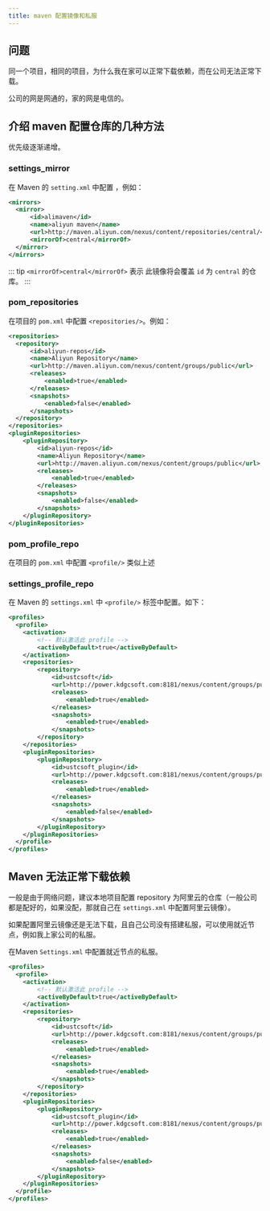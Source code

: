 ```yaml
---
title: maven 配置镜像和私服
---
```


## 问题
同一个项目，相同的项目，为什么我在家可以正常下载依赖，而在公司无法正常下载。

公司的网是网通的，家的网是电信的。

## 介绍 maven 配置仓库的几种方法

优先级逐渐递增。

### settings_mirror
在 Maven 的 `setting.xml` 中配置 <mirror/>，例如：

```xml
<mirrors>
  <mirror>
      <id>alimaven</id>
      <name>aliyun maven</name>
      <url>http://maven.aliyun.com/nexus/content/repositories/central/</url>
      <mirrorOf>central</mirrorOf>
  </mirror>
</mirrors>  
```

::: tip
`<mirrorOf>central</mirrorOf>` 表示 此镜像将会覆盖 `id` 为 `central` 的仓库。
:::

### pom_repositories
在项目的 `pom.xml` 中配置 `<repositories/>`。例如：

```xml
<repositories>
  <repository>
      <id>aliyun-repos</id>
      <name>Aliyun Repository</name>
      <url>http://maven.aliyun.com/nexus/content/groups/public</url>
      <releases>
          <enabled>true</enabled>
      </releases>
      <snapshots>
          <enabled>false</enabled>
      </snapshots>
  </repository>
</repositories>
<pluginRepositories>
    <pluginRepository>
        <id>aliyun-repos</id>
        <name>Aliyun Repository</name>
        <url>http://maven.aliyun.com/nexus/content/groups/public</url>
        <releases>
            <enabled>true</enabled>
        </releases>
        <snapshots>
            <enabled>false</enabled>
        </snapshots>
    </pluginRepository>
</pluginRepositories>
```

### pom_profile_repo
在项目的 `pom.xml` 中配置 `<profile/>` 类似上述

### settings_profile_repo

在 Maven 的 `settings.xml` 中 `<profile/>` 标签中配置。如下：

```xml
<profiles>  
  <profile>
    <activation>
        <!-- 默认激活此 profile -->
        <activeByDefault>true</activeByDefault>
    </activation>
    <repositories>
        <repository>
            <id>ustcsoft</id>
            <url>http://power.kdgcsoft.com:8181/nexus/content/groups/public/</url>
            <releases>
                <enabled>true</enabled>
            </releases>
            <snapshots>
                <enabled>true</enabled>
            </snapshots>
        </repository>
    </repositories>
    <pluginRepositories>
        <pluginRepository>
            <id>ustcsoft_plugin</id>
            <url>http://power.kdgcsoft.com:8181/nexus/content/groups/public/</url>
            <releases>
                <enabled>true</enabled>
            </releases>
            <snapshots>
                <enabled>false</enabled>
            </snapshots>
        </pluginRepository>
    </pluginRepositories>
  </profile>
</profiles> 
```


## Maven 无法正常下载依赖

一般是由于网络问题，建议本地项目配置 repository 为阿里云的仓库（一般公司都是配好的，如果没配，那就自己在 `settings.xml` 中配置阿里云镜像）。

如果配置阿里云镜像还是无法下载，且自己公司没有搭建私服，可以使用就近节点，例如我上家公司的私服。

在Maven `Settings.xml` 中配置就近节点的私服。

```xml
<profiles>  
  <profile>
    <activation>
        <!-- 默认激活此 profile -->
        <activeByDefault>true</activeByDefault>
    </activation>
    <repositories>
        <repository>
            <id>ustcsoft</id>
            <url>http://power.kdgcsoft.com:8181/nexus/content/groups/public/</url>
            <releases>
                <enabled>true</enabled>
            </releases>
            <snapshots>
                <enabled>true</enabled>
            </snapshots>
        </repository>
    </repositories>
    <pluginRepositories>
        <pluginRepository>
            <id>ustcsoft_plugin</id>
            <url>http://power.kdgcsoft.com:8181/nexus/content/groups/public/</url>
            <releases>
                <enabled>true</enabled>
            </releases>
            <snapshots>
                <enabled>false</enabled>
            </snapshots>
        </pluginRepository>
    </pluginRepositories>
  </profile>
</profiles> 
```


